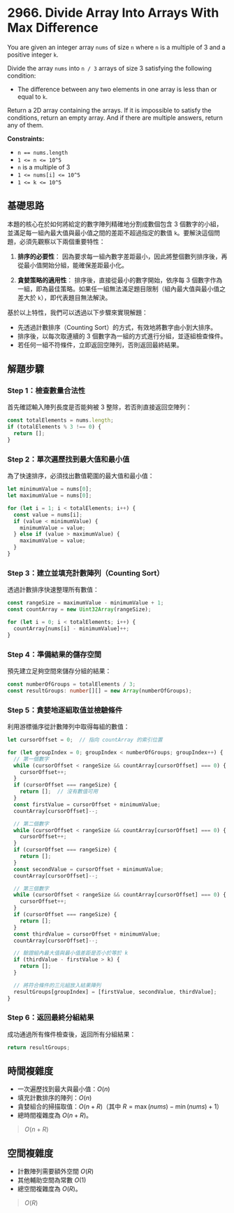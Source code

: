 # 2966. Divide Array Into Arrays With Max Difference

You are given an integer array `nums` of size `n` where `n` is a multiple of 3 and a positive integer `k`.

Divide the array `nums` into `n / 3` arrays of size 3 satisfying the following condition:

- The difference between any two elements in one array is less than or equal to `k`.

Return a 2D array containing the arrays. If it is impossible to satisfy the conditions, return an empty array. 
And if there are multiple answers, return any of them.

**Constraints:**

- `n == nums.length`
- `1 <= n <= 10^5`
- `n` is a multiple of 3
- `1 <= nums[i] <= 10^5`
- `1 <= k <= 10^5`

## 基礎思路

本題的核心在於如何將給定的數字陣列精確地分割成數個包含 3 個數字的小組，並滿足每一組內最大值與最小值之間的差距不超過指定的數值 `k`。要解決這個問題，必須先觀察以下兩個重要特性：

1. **排序的必要性**：
   因為要求每一組內數字差距最小，因此將整個數列排序後，再從最小值開始分組，能確保差距最小化。

2. **貪婪策略的適用性**：
   排序後，直接從最小的數字開始，依序每 3 個數字作為一組，即為最佳策略。如果任一組無法滿足題目限制（組內最大值與最小值之差大於 `k`），即代表題目無法解決。

基於以上特性，我們可以透過以下步驟來實現解題：

- 先透過計數排序（Counting Sort）的方式，有效地將數字由小到大排序。
- 排序後，以每次取連續的 3 個數字為一組的方式進行分組，並逐組檢查條件。
- 若任何一組不符條件，立即返回空陣列，否則返回最終結果。

## 解題步驟

### Step 1：檢查數量合法性

首先確認輸入陣列長度是否能夠被 $3$ 整除，若否則直接返回空陣列：

```typescript
const totalElements = nums.length;
if (totalElements % 3 !== 0) {
  return [];
}
```

### Step 2：單次遍歷找到最大值和最小值

為了快速排序，必須找出數值範圍的最大值和最小值：

```typescript
let minimumValue = nums[0];
let maximumValue = nums[0];

for (let i = 1; i < totalElements; i++) {
  const value = nums[i];
  if (value < minimumValue) {
    minimumValue = value;
  } else if (value > maximumValue) {
    maximumValue = value;
  }
}
```

### Step 3：建立並填充計數陣列（Counting Sort）

透過計數排序快速整理所有數值：

```typescript
const rangeSize = maximumValue - minimumValue + 1;
const countArray = new Uint32Array(rangeSize);

for (let i = 0; i < totalElements; i++) {
  countArray[nums[i] - minimumValue]++;
}
```

### Step 4：準備結果的儲存空間

預先建立足夠空間來儲存分組的結果：

```typescript
const numberOfGroups = totalElements / 3;
const resultGroups: number[][] = new Array(numberOfGroups);
```

### Step 5：貪婪地逐組取值並檢驗條件

利用游標循序從計數陣列中取得每組的數值：

```typescript
let cursorOffset = 0;  // 指向 countArray 的索引位置

for (let groupIndex = 0; groupIndex < numberOfGroups; groupIndex++) {
  // 第一個數字
  while (cursorOffset < rangeSize && countArray[cursorOffset] === 0) {
    cursorOffset++;
  }
  if (cursorOffset === rangeSize) {
    return [];  // 沒有數值可用
  }
  const firstValue = cursorOffset + minimumValue;
  countArray[cursorOffset]--;

  // 第二個數字
  while (cursorOffset < rangeSize && countArray[cursorOffset] === 0) {
    cursorOffset++;
  }
  if (cursorOffset === rangeSize) {
    return [];
  }
  const secondValue = cursorOffset + minimumValue;
  countArray[cursorOffset]--;

  // 第三個數字
  while (cursorOffset < rangeSize && countArray[cursorOffset] === 0) {
    cursorOffset++;
  }
  if (cursorOffset === rangeSize) {
    return [];
  }
  const thirdValue = cursorOffset + minimumValue;
  countArray[cursorOffset]--;

  // 驗證組內最大值與最小值差距是否小於等於 k
  if (thirdValue - firstValue > k) {
    return [];
  }

  // 將符合條件的三元組放入結果陣列
  resultGroups[groupIndex] = [firstValue, secondValue, thirdValue];
}
```

### Step 6：返回最終分組結果

成功通過所有條件檢查後，返回所有分組結果：

```typescript
return resultGroups;
```

## 時間複雜度

- 一次遍歷找到最大與最小值：$O(n)$
- 填充計數排序的陣列：$O(n)$
- 貪婪組合的掃描取值：$O(n + R)$（其中 $R = \max(nums) - \min(nums) + 1$）
- 總時間複雜度為 $O(n + R)$。

> $O(n + R)$

## 空間複雜度

- 計數陣列需要額外空間 $O(R)$
- 其他輔助空間為常數 $O(1)$
- 總空間複雜度為 $O(R)$。

> $O(R)$

